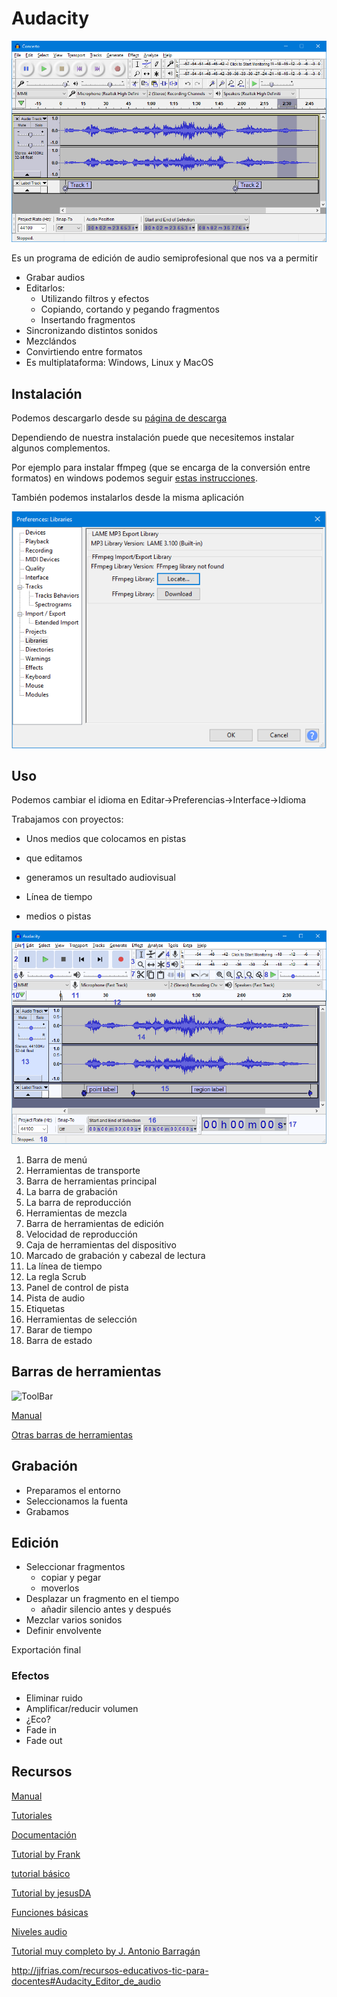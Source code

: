 # Audacity

![Audacity](./images/Theme_Classic.png)

Es un programa de edición de audio semiprofesional que nos va a permitir 
* Grabar audios
* Editarlos:
    * Utilizando filtros y efectos
    * Copiando, cortando y pegando fragmentos
    * Insertando fragmentos
* Sincronizando distintos sonidos
* Mezclándos
* Convirtiendo entre formatos
* Es multiplataforma: Windows, Linux y MacOS

## Instalación


Podemos descargarlo desde su [página de descarga](https://www.audacityteam.org/download/) 

Dependiendo de nuestra instalación puede que necesitemos instalar algunos complementos. 

Por ejemplo para instalar ffmpeg (que se encarga de la conversión entre formatos) en windows podemos seguir [estas instrucciones](https://manual.audacityteam.org/man/installing_ffmpeg_for_windows.html). 

También podemos instalarlos desde la misma aplicación 

![](./images/preferences_libraries_not_found_w10_lame_built_in.png)

## Uso

Podemos cambiar el idioma en Editar->Preferencias->Interface->Idioma

Trabajamos con proyectos:
* Unos medios que colocamos en  pistas
* que editamos
* generamos un resultado audiovisual

* Línea de tiempo
* medios o pistas

![Audacity](./images/projectwindowimagemap_240.png)

1) Barra de menú
2) Herramientas de transporte
3) Barra de herramientas principal
4) La barra de grabación
5) La barra de reproducción
6) Herramientas de mezcla
7) Barra de herramientas de edición
8) Velocidad de reproducción
9) Caja de herramientas del dispositivo
10) Marcado de grabación y cabezal de lectura
11) La línea de tiempo
12) La regla Scrub
13) Panel de control de pista
14) Pista de audio
15) Etiquetas
16) Herramientas de selección
17) Barar de tiempo
18) Barra de estado


## Barras de herramientas

![ToolBar](https://manual.audacityteam.org/m/images/0/02/toolstoolbarannotated.png)

[Manual](https://manual.audacityteam.org/man/tools_toolbar.html)

[Otras barras de herramientas](https://manual.audacityteam.org/man/toolbars_overview.html)

## Grabación

* Preparamos el entorno
* Seleccionamos la fuenta
* Grabamos

## Edición

* Seleccionar fragmentos
    * copiar y pegar
    * moverlos
* Desplazar un fragmento en el tiempo 
    * añadir silencio antes y después
* Mezclar varios sonidos
* Definir envolvente

Exportación final

### Efectos

* Eliminar ruido
* Amplificar/reducir volumen
* ¿Eco?
* Fade in
* Fade out

## Recursos

[Manual](https://manual.audacityteam.org/)

[Tutoriales](https://manual.audacityteam.org/#tutorials)

[Documentación](https://www.audacityteam.org/help/documentation/)

[Tutorial by Frank](https://www.lifestylealcuadrado.com/tutorial-de-audacity-en-espanol-el-programa-edicion-audio/)

[tutorial básico](https://www.edu.xunta.gal/centros/ceipnumero2tui/system/files/Audacity.pdf)

[Tutorial by jesusDA](https://www.jesusda.com/docs/ebooks/ebook_tutorial-edicion-de-sonido-con-audacity.pdf)

[Funciones básicas](https://danivoiceovers.com/tutorial-audacity-funciones-basicas/)

[Niveles audio](https://danivoiceovers.com/audacity-tutorial-guide-beginners/)

[Tutorial muy completo by J. Antonio Barragán](https://iesrdguezmonino.educarex.es/recursos/manuales/audacity.pdf)

http://jjfrias.com/recursos-educativos-tic-para-docentes#Audacity_Editor_de_audio